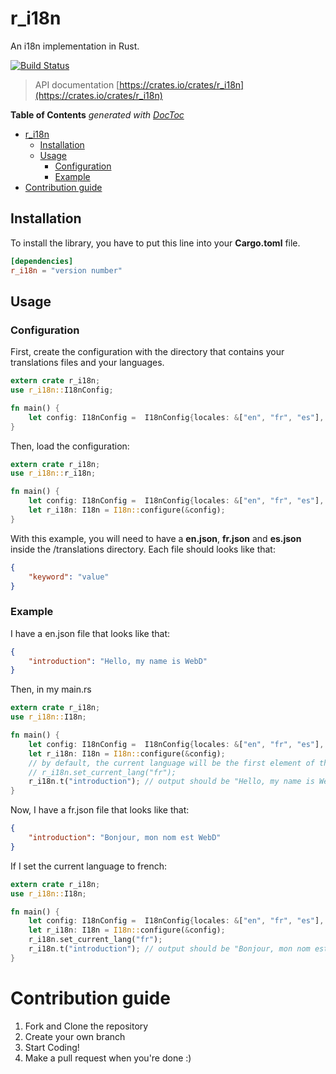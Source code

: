 # r_i18n
An i18n implementation in Rust. 

[![Build Status](https://travis-ci.com/WebD01/r-i18n.svg?branch=master)](https://travis-ci.com/WebD01/r-i18n)

> API documentation [https://crates.io/crates/r_i18n](https://crates.io/crates/r_i18n)

<!-- START doctoc generated TOC please keep comment here to allow auto update -->
<!-- DON'T EDIT THIS SECTION, INSTEAD RE-RUN doctoc TO UPDATE -->
**Table of Contents**  *generated with [DocToc](https://github.com/thlorenz/doctoc)*

- [r_i18n](#r_i18n)
  - [Installation](#installation)
  - [Usage](#usage)
    - [Configuration](#configuration)
    - [Example](#example)
- [Contribution guide](#contribution-guide)

<!-- END doctoc generated TOC please keep comment here to allow auto update -->

## Installation
To install the library, you have to put this line into your **Cargo.toml** file.
```toml
[dependencies]
r_i18n = "version number"
```

## Usage

### Configuration
First, create the configuration with the directory that contains your translations files and your languages.
```rust
extern crate r_i18n;
use r_i18n::I18nConfig;

fn main() {
    let config: I18nConfig =  I18nConfig{locales: &["en", "fr", "es"], directory: "translations"};
}
```
Then, load the configuration:
```rust
extern crate r_i18n;
use r_i18n::r_i18n;

fn main() {
    let config: I18nConfig =  I18nConfig{locales: &["en", "fr", "es"], directory: "translations"};
    let r_i18n: I18n = I18n::configure(&config);
}
```
With this example, you will need to have a **en.json**, **fr.json** and **es.json** inside the /translations directory. Each file should looks like that:
```json
{
    "keyword": "value"
}
```
### Example
I have a en.json file that looks like that:
```json
{
    "introduction": "Hello, my name is WebD"
}
```

Then, in my main.rs

```rust
extern crate r_i18n;
use r_i18n::I18n;

fn main() {
    let config: I18nConfig =  I18nConfig{locales: &["en", "fr", "es"], directory: "translations"};
    let r_i18n: I18n = I18n::configure(&config);
    // by default, the current language will be the first element of the locales array. You can do like that if you want to set the language:
    // r_i18n.set_current_lang("fr");
    r_i18n.t("introduction"); // output should be "Hello, my name is WebD"
}
```

Now, I have a fr.json file that looks like that:
```json
{
    "introduction": "Bonjour, mon nom est WebD"
}
```

If I set the current language to french:
```rust
extern crate r_i18n;
use r_i18n::I18n;

fn main() {
    let config: I18nConfig =  I18nConfig{locales: &["en", "fr", "es"], directory: "translations"};
    let r_i18n: I18n = I18n::configure(&config);
    r_i18n.set_current_lang("fr");
    r_i18n.t("introduction"); // output should be "Bonjour, mon nom est WebD
}
```

# Contribution guide
1. Fork and Clone the repository
2. Create your own branch
3. Start Coding!
4. Make a pull request when you're done :)
